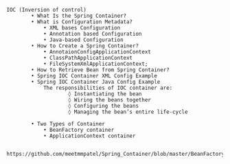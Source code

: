 
	IOC (Inversion of control)
			• What Is the Spring Container?
			• What is Configuration Metadata?
				• XML bases Configuration 
				• Annotation based Configuration
				• Java-based Configuration
			• How to Create a Spring Container?
				• AnnotaionConfigApplicationContext
				• ClassPathApplicationContext
				• FileSystemXmlApplicationContext;
			• How to Retrieve Bean from Spring Container?
			• Spring IOC Container XML Config Example
			• Spring IOC Container Java Config Example
				The responsibilities of IOC container are:
						◊ Instantiating the bean
						◊ Wiring the beans together
						◊ Configuring the beans
						◊ Managing the bean’s entire life-cycle
					
			• Two Types of Container 
				• BeanFactory container
				• ApplicationContext container
				
				https://github.com/meetmmpatel/Spring_Container/blob/master/BeanFactoryVsApplicartionContext.jpeg
